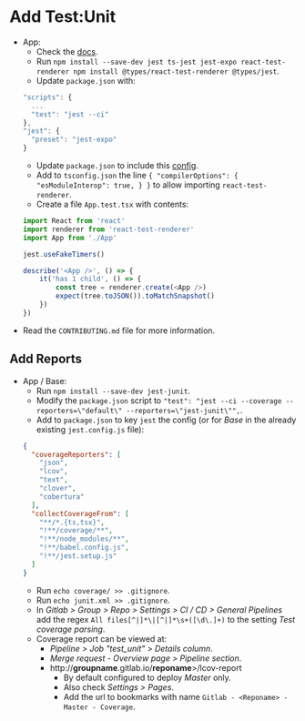 # Add Test:Unit

- App:
  - Check the [docs](https://docs.expo.io/guides/setting-up-continuous-integration/).
  - Run `npm install --save-dev jest ts-jest jest-expo react-test-renderer npm install @types/react-test-renderer @types/jest`.
  - Update `package.json` with:
  ```javascript
  "scripts": {
    ...
    "test": "jest --ci"
  },
  "jest": {
    "preset": "jest-expo"
  }
  ```
  - Update `package.json` to include this [config](https://github.com/stringparser/expo-jest-typescript/blob/master/package.json).
  - Add to `tsconfig.json` the line `{ "compilerOptions": { "esModuleInterop": true, } }` to allow importing `react-test-renderer`.
  - Create a file `App.test.tsx` with contents:
  ```javascript
  import React from 'react'
  import renderer from 'react-test-renderer'
  import App from './App'

  jest.useFakeTimers()

  describe('<App />', () => {
      it('has 1 child', () => {
          const tree = renderer.create(<App />)
          expect(tree.toJSON()).toMatchSnapshot()
      })
  })
  ```
- Read the `CONTRIBUTING.md` file for more information.

## Add Reports

- App / Base:
  - Run `npm install --save-dev jest-junit`.
  - Modify the `package.json` script to `"test": "jest --ci --coverage --reporters=\"default\" --reporters=\"jest-junit\"",`.
  - Add to `package.json` to key `jest` the config (or for *Base* in the already existing `jest.config.js` file):
  ```json
  {
    "coverageReporters": [
      "json",
      "lcov",
      "text",
      "clover",
      "cobertura"
    ],
    "collectCoverageFrom": [
      "**/*.{ts,tsx}",
      "!**/coverage/**",
      "!**/node_modules/**",
      "!**/babel.config.js",
      "!**/jest.setup.js"
    ]
  }
  ```
  - Run `echo coverage/ >> .gitignore`.
  - Run `echo junit.xml >> .gitignore`.
  - In *Gitlab > Group > Repo > Settings > CI / CD > General Pipelines* add the regex `All files[^|]*\|[^|]*\s+([\d\.]+)` to the setting *Test coverage parsing*.
  - Coverage report can be viewed at:
    - *Pipeline > Job "test_unit" > Details column*.
    - *Merge request - Overview page > Pipeline section*.
    - http://**groupname**.gitlab.io/**reponame**>/lcov-report
      - By default configured to deploy *Master* only.
      - Also check *Settings > Pages*.
      - Add the url to bookmarks with name `Gitlab - <Reponame> - Master - Coverage`.

